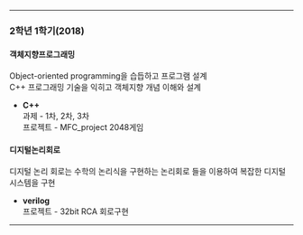 ***  
### 2학년 1학기(2018)  
  
#### 객체지향프로그래밍  
Object-oriented programming을 습듭하고 프로그램 설계  
C++ 프로그래밍 기술을 익히고 객체지향 개념 이해와 설계  
- **C++**  
과제 - 1차, 2차, 3차  
프로젝트 - MFC_project 2048게임  
  
#### 디지털논리회로
디지털 논리 회로는 수학의 논리식을 구현하는 논리회로 들을 이용하여 복잡한 디지털 시스템을 구현
- **verilog**  
프로젝트 - 32bit RCA 회로구현  

***  
